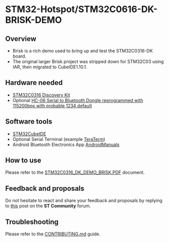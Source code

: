 # STM32-Hotspot/STM32C0616-DK-BRISK-DEMO

## Overview

* Brisk is a rich demo used to bring up and test the STM32C0316-DK board.
* The original larger Brisk project was stripped down for STM32C03 using IAR, then migrated to CubeIDE1.10.1.

## Hardware needed

* [STM32C0316 Discovery Kit](https://www.st.com/en/evaluation-tools/stm32c0316-dk.html)
* Optional [HC-06 Serial to Bluetooth Dongle reprogrammed with 115200bps with probable 1234 default](https://components101.com/wireless/hc-06-bluetooth-module-pinout-datasheet)

## Software tools

* [STM32CubeIDE](https://www.st.com/stm32cubeide)
* Optional Serial Terminal (example [TeraTerm](http://www.teraterm.org/))
* Android Bluetooth Electronics App [Android](https://play.google.com/store/apps/details?id=com.keuwl.arduinobluetooth&gl=US)[Manuals](http://www.keuwl.com/apps/bluetoothelectronics/)

## How to use

Please refer to the [STM32C0316_DK_DEMO_BRISK.PDF](./Doc/HOW_TO_PLAY/STM32C0316-DK-DEMO-BRISK.pdf) document.

## Feedback and proposals

Do not hesitate to react and share your feedback and proposals by replying to [this](https://community.st.com/s/question/0D53W000024Zv43SAC/stm32c0316dkbriskdemo-stm32-git-hot-spot) post on the **ST Community** forum.

## Troubleshooting

Please refer to the [CONTRIBUTING.md](CONTRIBUTING.md) guide.
